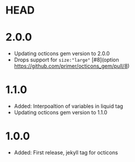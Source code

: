 # HEAD

# 2.0.0

- Updating octicons gem version to 2.0.0
- Drops support for `size:"large"` [#8](option https://github.com/primer/octicons_gem/pull/8)

# 1.1.0

- Added: Interpoaltion of variables in liquid tag
- Updating octicons gem version to 1.1.0

# 1.0.0

- Added: First release, jekyll tag for octicons
